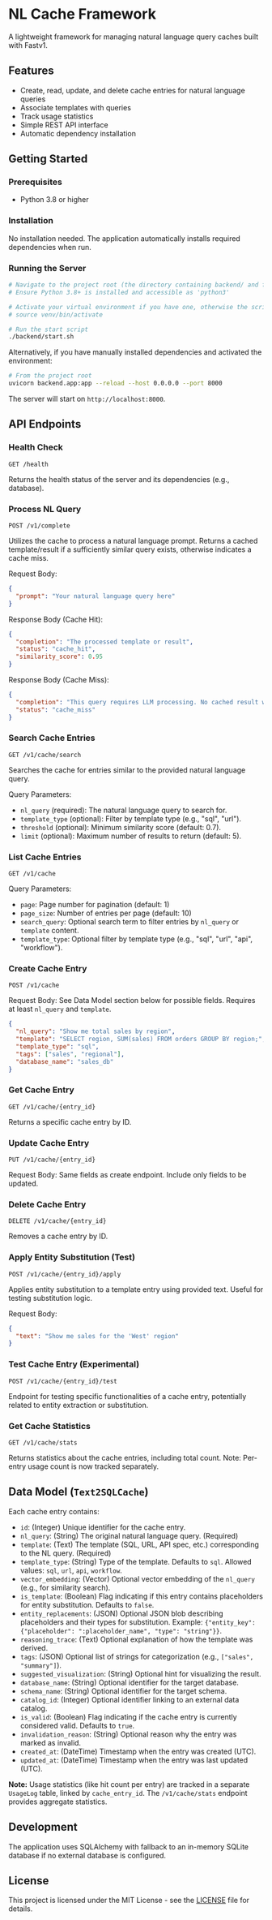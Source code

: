 # NL Cache Framework

A lightweight framework for managing natural language query caches built with Fastv1.

## Features

- Create, read, update, and delete cache entries for natural language queries
- Associate templates with queries
- Track usage statistics
- Simple REST API interface
- Automatic dependency installation

## Getting Started

### Prerequisites

- Python 3.8 or higher

### Installation

No installation needed. The application automatically installs required dependencies when run.

### Running the Server

```bash
# Navigate to the project root (the directory containing backend/ and frontend/)
# Ensure Python 3.8+ is installed and accessible as 'python3'

# Activate your virtual environment if you have one, otherwise the script creates one
# source venv/bin/activate 

# Run the start script
./backend/start.sh 
```

Alternatively, if you have manually installed dependencies and activated the environment:
```bash
# From the project root
uvicorn backend.app:app --reload --host 0.0.0.0 --port 8000
```

The server will start on `http://localhost:8000`.

## API Endpoints

### Health Check

```
GET /health
```

Returns the health status of the server and its dependencies (e.g., database).

### Process NL Query

```
POST /v1/complete
```
Utilizes the cache to process a natural language prompt. Returns a cached template/result if a sufficiently similar query exists, otherwise indicates a cache miss.

Request Body:
```json
{
  "prompt": "Your natural language query here"
}
```

Response Body (Cache Hit):
```json
{
  "completion": "The processed template or result",
  "status": "cache_hit",
  "similarity_score": 0.95 
}
```

Response Body (Cache Miss):
```json
{
  "completion": "This query requires LLM processing. No cached result was found.",
  "status": "cache_miss"
}
```

### Search Cache Entries

```
GET /v1/cache/search
```
Searches the cache for entries similar to the provided natural language query.

Query Parameters:
- `nl_query` (required): The natural language query to search for.
- `template_type` (optional): Filter by template type (e.g., "sql", "url").
- `threshold` (optional): Minimum similarity score (default: 0.7).
- `limit` (optional): Maximum number of results to return (default: 5).

### List Cache Entries

```
GET /v1/cache
```

Query Parameters:
- `page`: Page number for pagination (default: 1)
- `page_size`: Number of entries per page (default: 10)
- `search_query`: Optional search term to filter entries by `nl_query` or `template` content.
- `template_type`: Optional filter by template type (e.g., "sql", "url", "api", "workflow").

### Create Cache Entry

```
POST /v1/cache
```

Request Body: See Data Model section below for possible fields. Requires at least `nl_query` and `template`.
```json
{
  "nl_query": "Show me total sales by region",
  "template": "SELECT region, SUM(sales) FROM orders GROUP BY region;",
  "template_type": "sql", 
  "tags": ["sales", "regional"],
  "database_name": "sales_db" 
}
```

### Get Cache Entry

```
GET /v1/cache/{entry_id}
```

Returns a specific cache entry by ID.

### Update Cache Entry

```
PUT /v1/cache/{entry_id}
```

Request Body: Same fields as create endpoint. Include only fields to be updated.

### Delete Cache Entry

```
DELETE /v1/cache/{entry_id}
```

Removes a cache entry by ID.

### Apply Entity Substitution (Test)

```
POST /v1/cache/{entry_id}/apply
```
Applies entity substitution to a template entry using provided text. Useful for testing substitution logic.

Request Body:
```json
{
  "text": "Show me sales for the 'West' region"
}
```

### Test Cache Entry (Experimental)

```
POST /v1/cache/{entry_id}/test
```
Endpoint for testing specific functionalities of a cache entry, potentially related to entity extraction or substitution.

### Get Cache Statistics

```
GET /v1/cache/stats
```

Returns statistics about the cache entries, including total count. Note: Per-entry usage count is now tracked separately.

## Data Model (`Text2SQLCache`)

Each cache entry contains:

- `id`: (Integer) Unique identifier for the cache entry.
- `nl_query`: (String) The original natural language query. (Required)
- `template`: (Text) The template (SQL, URL, API spec, etc.) corresponding to the NL query. (Required)
- `template_type`: (String) Type of the template. Defaults to `sql`. Allowed values: `sql`, `url`, `api`, `workflow`.
- `vector_embedding`: (Vector) Optional vector embedding of the `nl_query` (e.g., for similarity search).
- `is_template`: (Boolean) Flag indicating if this entry contains placeholders for entity substitution. Defaults to `false`.
- `entity_replacements`: (JSON) Optional JSON blob describing placeholders and their types for substitution. Example: `{"entity_key": {"placeholder": ":placeholder_name", "type": "string"}}`.
- `reasoning_trace`: (Text) Optional explanation of how the template was derived.
- `tags`: (JSON) Optional list of strings for categorization (e.g., `["sales", "summary"]`).
- `suggested_visualization`: (String) Optional hint for visualizing the result.
- `database_name`: (String) Optional identifier for the target database.
- `schema_name`: (String) Optional identifier for the target schema.
- `catalog_id`: (Integer) Optional identifier linking to an external data catalog.
- `is_valid`: (Boolean) Flag indicating if the cache entry is currently considered valid. Defaults to `true`.
- `invalidation_reason`: (String) Optional reason why the entry was marked as invalid.
- `created_at`: (DateTime) Timestamp when the entry was created (UTC).
- `updated_at`: (DateTime) Timestamp when the entry was last updated (UTC).

**Note:** Usage statistics (like hit count per entry) are tracked in a separate `UsageLog` table, linked by `cache_entry_id`. The `/v1/cache/stats` endpoint provides aggregate statistics.

## Development

The application uses SQLAlchemy with fallback to an in-memory SQLite database if no external database is configured. 

## License

This project is licensed under the MIT License - see the [LICENSE](LICENSE) file for details. 